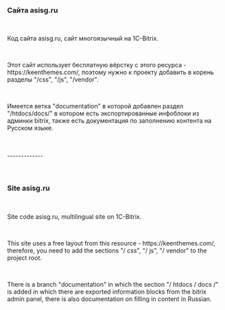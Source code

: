 <h3>Cайта asisg.ru</h3>
<br/>
<p>Код сайта asisg.ru, сайт многоязычный на 1C-Bitrix.</p>
<br/>
<p>Этот сайт использует бесплатную вёрстку с этого ресурса - https://keenthemes.com/, 
поэтому нужно к проекту добавить в корень разделы "/css", "/js", "/vendor".</p>
<br/>
<p>Имеется ветка "documentation" в которой добавлен раздел "/htdocs/docs/" в котором есть экспортированные инфоблоки из админки bitrix, 
также есть документация по заполнению контента на Русском языке.</p>
<br/>
<br/>
-------------<br/>
<br/>
<br/>

<h3>Site asisg.ru</h3>
<br/>
<p>Site code asisg.ru, multilingual site on 1C-Bitrix.</p>
<br/>
<p>
This site uses a free layout from this resource - https://keenthemes.com/,
therefore, you need to add the sections "/ css", "/ js", "/ vendor" to the project root.</p>
<br/>
<p>There is a branch "documentation" in which the section "/ htdocs / docs /" is added in which there are exported information blocks from the bitrix admin panel,
there is also documentation on filling in content in Russian.</p>
<br/>